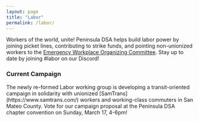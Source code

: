```yaml
---
layout: page
title: "Labor"
permalink: /labor/
---
```


Workers of the world, unite! Peninsula DSA helps build labor power by joining picket lines, contributing to strike funds, and pointing non-unionized workers to the [Emergency Workplace Organizing Committee](https://workerorganizing.org/). Stay up to date by joining #labor on our Discord!

<h3>Current Campaign</h3>
The newly re-formed Labor working group is developing a transit-oriented campaign in solidarity with unionized [SamTrans](https://www.samtrans.com/) workers and working-class commuters in San Mateo County. Vote for our campaign proposal at the Peninsula DSA chapter convention on Sunday, March 17, 4-6pm!

